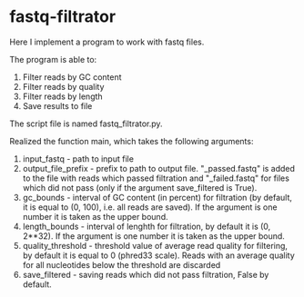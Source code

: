 # fastq-filtrator

Here I implement a program to work with fastq files.


The program is able to:
1. Filter reads by GC content
2. Filter reads by quality
3. Filter reads by length
4. Save results to file


The script file is named fastq_filtrator.py.

Realized the function main, which takes the following arguments:
1. input_fastq - path to input file
2. output_file_prefix - prefix to path to output file. "_passed.fastq" is added to the file with reads which passed filtration and "_failed.fastq" for files which did not pass (only if the argument save_filtered is True).
3. gc_bounds - interval of GC content (in percent) for filtration (by default, it is equal to (0, 100), i.e. all reads are saved). If the argument is one number it is taken as the upper bound.
4. length_bounds - interval of lenghth for filtration, by default it is (0, 2**32). If the argument is one number it is taken as the upper bound.
5. quality_threshold - threshold value of average read quality for filtering, by default it is equal to 0 (phred33 scale). Reads with an average quality for all nucleotides below the threshold are discarded
6. save_filtered - saving reads which did not pass filtration, False by default.

